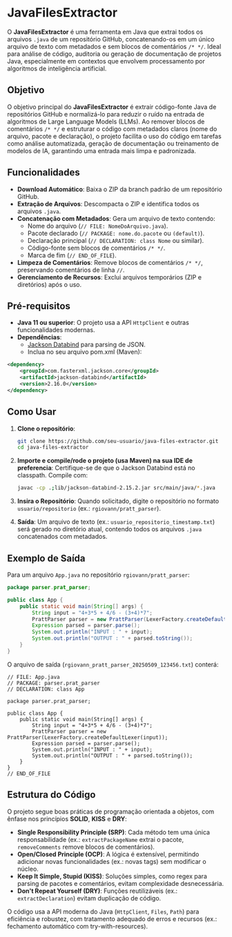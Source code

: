 # JavaFilesExtractor

O **JavaFilesExtractor** é uma ferramenta em Java que extrai todos os arquivos `.java` de um repositório GitHub, concatenando-os em um único arquivo de texto com metadados e sem blocos de comentários `/* */`. Ideal para análise de código, auditoria ou geração de documentação de projetos Java, especialmente em contextos que envolvem processamento por algoritmos de inteligência artificial.

## Objetivo

O objetivo principal do **JavaFilesExtractor** é extrair código-fonte Java de repositórios GitHub e normalizá-lo para reduzir o ruído na entrada de algoritmos de Large Language Models (LLMs). Ao remover blocos de comentários `/* */` e estruturar o código com metadados claros (nome do arquivo, pacote e declaração), o projeto facilita o uso do código em tarefas como análise automatizada, geração de documentação ou treinamento de modelos de IA, garantindo uma entrada mais limpa e padronizada.

## Funcionalidades

- **Download Automático**: Baixa o ZIP da branch padrão de um repositório GitHub.
- **Extração de Arquivos**: Descompacta o ZIP e identifica todos os arquivos `.java`.
- **Concatenação com Metadados**: Gera um arquivo de texto contendo:
  - Nome do arquivo (`// FILE: NomeDoArquivo.java`).
  - Pacote declarado (`// PACKAGE: nome.do.pacote` ou `(default)`).
  - Declaração principal (`// DECLARATION: class Nome` ou similar).
  - Código-fonte sem blocos de comentários `/* */`.
  - Marca de fim (`// END_OF_FILE`).
- **Limpeza de Comentários**: Remove blocos de comentários `/* */`, preservando comentários de linha `//`.
- **Gerenciamento de Recursos**: Exclui arquivos temporários (ZIP e diretórios) após o uso.

## Pré-requisitos

- **Java 11 ou superior**: O projeto usa a API `HttpClient` e outras funcionalidades modernas.
- **Dependências**:
  - [Jackson Databind](https://github.com/FasterXML/jackson-databind) para parsing de JSON.
  - Inclua no seu arquivo pom.xml (Maven):

```xml
<dependency>
    <groupId>com.fasterxml.jackson.core</groupId>
    <artifactId>jackson-databind</artifactId>
    <version>2.16.0</version>
</dependency>
```

## Como Usar

1. **Clone o repositório**:
   ```bash
   git clone https://github.com/seu-usuario/java-files-extractor.git
   cd java-files-extractor
   ```

2. **Importe e compile/rode o projeto (usa Maven) na sua IDE de preferencia**:
   Certifique-se de que o Jackson Databind está no classpath. Compile com:
   ```bash
   javac -cp .;lib/jackson-databind-2.15.2.jar src/main/java/*.java
   ```
3. **Insira o Repositório**:
   Quando solicitado, digite o repositório no formato `usuario/repositorio` (ex.: `rgiovann/pratt_parser`).

4. **Saída**:
   Um arquivo de texto (ex.: `usuario_repositorio_timestamp.txt`) será gerado no diretório atual, contendo todos os arquivos `.java` concatenados com metadados.

## Exemplo de Saída

Para um arquivo `App.java` no repositório `rgiovann/pratt_parser`:

```java
package parser.prat_parser;

public class App {
    public static void main(String[] args) {
        String input = "4+3*5 + 4/6 - (3+4)*7";
        PrattParser parser = new PrattParser(LexerFactory.createDefaultLexer(input));
        Expression parsed = parser.parse();
        System.out.println("INPUT : " + input);
        System.out.println("OUTPUT : " + parsed.toString());
    }
}
```

O arquivo de saída (`rgiovann_pratt_parser_20250509_123456.txt`) conterá:

```
// FILE: App.java
// PACKAGE: parser.prat_parser
// DECLARATION: class App

package parser.prat_parser;

public class App {
    public static void main(String[] args) {
        String input = "4+3*5 + 4/6 - (3+4)*7";
        PrattParser parser = new PrattParser(LexerFactory.createDefaultLexer(input));
        Expression parsed = parser.parse();
        System.out.println("INPUT : " + input);
        System.out.println("OUTPUT : " + parsed.toString());
    }
}
// END_OF_FILE
```

## Estrutura do Código

O projeto segue boas práticas de programação orientada a objetos, com ênfase nos princípios **SOLID**, **KISS** e **DRY**:

- **Single Responsibility Principle (SRP)**: Cada método tem uma única responsabilidade (ex.: `extractPackageName` extrai o pacote, `removeComments` remove blocos de comentários).
- **Open/Closed Principle (OCP)**: A lógica é extensível, permitindo adicionar novas funcionalidades (ex.: novas tags) sem modificar o núcleo.
- **Keep It Simple, Stupid (KISS)**: Soluções simples, como regex para parsing de pacotes e comentários, evitam complexidade desnecessária.
- **Don't Repeat Yourself (DRY)**: Funções reutilizáveis (ex.: `extractDeclaration`) evitam duplicação de código.

O código usa a API moderna do Java (`HttpClient`, `Files`, `Path`) para eficiência e robustez, com tratamento adequado de erros e recursos (ex.: fechamento automático com try-with-resources).

